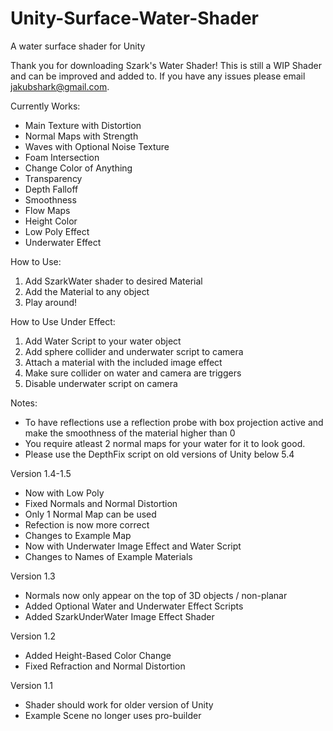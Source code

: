 # Unity-Surface-Water-Shader
A water surface shader for Unity

Thank you for downloading Szark's Water Shader!
This is still a WIP Shader and can be improved and added to.
If you have any issues please email jakubshark@gmail.com.

Currently Works:
- Main Texture with Distortion
- Normal Maps with Strength
- Waves with Optional Noise Texture
- Foam Intersection
- Change Color of Anything
- Transparency
- Depth Falloff
- Smoothness
- Flow Maps
- Height Color
- Low Poly Effect
- Underwater Effect

How to Use:
1. Add SzarkWater shader to desired Material
2. Add the Material to any object
3. Play around!

How to Use Under Effect:
1. Add Water Script to your water object
2. Add sphere collider and underwater script to camera
3. Attach a material with the included image effect
3. Make sure collider on water and camera are triggers
4. Disable underwater script on camera

Notes:
- To have reflections use a reflection probe with box projection active
and make the smoothness of the material higher than 0
- You require atleast 2 normal maps for your water for it to look
good.
- Please use the DepthFix script on old versions of Unity below 5.4

Version 1.4-1.5
- Now with Low Poly
- Fixed Normals and Normal Distortion
- Only 1 Normal Map can be used
- Refection is now more correct
- Changes to Example Map
- Now with Underwater Image Effect and
Water Script
- Changes to Names of Example Materials

Version 1.3
- Normals now only appear on the top of 3D objects / non-planar
- Added Optional Water and Underwater Effect Scripts
- Added SzarkUnderWater Image Effect Shader

Version 1.2
- Added Height-Based Color Change
- Fixed Refraction and Normal Distortion

Version 1.1
- Shader should work for older version of Unity
- Example Scene no longer uses pro-builder
